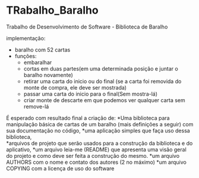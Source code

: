 TRabalho_Baralho
================

Trabalho de Desenvolvimento de Software - Biblioteca de Baralho

implementação:

- baralho com 52 cartas
- funções:
  * embaralhar
  * cortas em duas partes(em uma determinada posição e juntar o baralho novamente)
  * retirar uma carta do inicio ou do final (se a carta foi removida do monte de compra, ele deve ser mostrada)
  * passar uma carta do inicio para o final(Sem mostra-lá)
  * criar monte de descarte em que podemos ver qualquer carta sem remove-lá

É esperado com resultado final a criação de: 
*Uma biblioteca para manipulação básica de cartas de um baralho (mais definições a seguir) com sua documentação no código, 
*uma aplicação simples que faça uso dessa biblioteca,  
*arquivos de projeto que serão usados para a construção da biblioteca e do aplicativo,
*um arquivo leia-me (README) que apresenta uma visão geral do projeto e como deve ser feita a construção  do mesmo.
*um arquivo AUTHORS com o nome e contato dos autores (2 no máximo)
*um arquivo COPYING com a licença de uso do software  